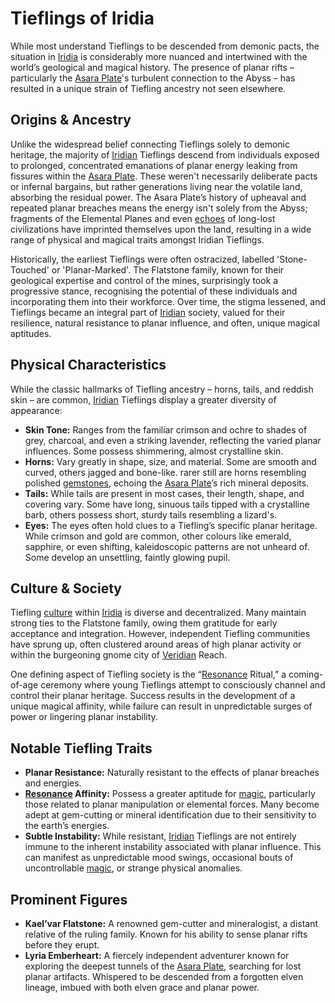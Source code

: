 # Tieflings of Iridia

While most understand Tieflings to be descended from demonic pacts, the situation in [Iridia](/geography/world/iridia.md) is considerably more nuanced and intertwined with the world’s geological and magical history. The presence of planar rifts – particularly the [Asara Plate](/geography/scale/asara-plate.md)'s turbulent connection to the Abyss – has resulted in a unique strain of Tiefling ancestry not seen elsewhere.

## Origins & Ancestry

Unlike the widespread belief connecting Tieflings solely to demonic heritage, the majority of [Iridian](/being/species/iridian.md) Tieflings descend from individuals exposed to prolonged, concentrated emanations of planar energy leaking from fissures within the [Asara Plate](/geography/scale/asara-plate.md). These weren't necessarily deliberate pacts or infernal bargains, but rather generations living near the volatile land, absorbing the residual power.  The Asara Plate’s history of upheaval and repeated planar breaches means the energy isn't solely from the Abyss; fragments of the Elemental Planes and even [echoes](/raw/20250501/soul/echoes.md) of long-lost civilizations have imprinted themselves upon the land, resulting in a wide range of physical and magical traits amongst Iridian Tieflings.

Historically, the earliest Tieflings were often ostracized, labelled 'Stone-Touched' or 'Planar-Marked'. The Flatstone family, known for their geological expertise and control of the mines, surprisingly took a progressive stance, recognising the potential of these individuals and incorporating them into their workforce. Over time, the stigma lessened, and Tieflings became an integral part of [Iridian](/being/species/iridian.md) society, valued for their resilience, natural resistance to planar influence, and often, unique magical aptitudes.

## Physical Characteristics

While the classic hallmarks of Tiefling ancestry – horns, tails, and reddish skin – are common, [Iridian](/being/species/iridian.md) Tieflings display a greater diversity of appearance:

*   **Skin Tone:** Ranges from the familiar crimson and ochre to shades of grey, charcoal, and even a striking lavender, reflecting the varied planar influences. Some possess shimmering, almost crystalline skin.
*   **Horns:** Vary greatly in shape, size, and material.  Some are smooth and curved, others jagged and bone-like. rarer still are horns resembling polished [gemstones](/raw/20250504/gem/gemstones.md), echoing the [Asara Plate](/geography/scale/asara-plate.md)’s rich mineral deposits.
*   **Tails:** While tails are present in most cases, their length, shape, and covering vary. Some have long, sinuous tails tipped with a crystalline barb, others possess short, sturdy tails resembling a lizard's.
*   **Eyes:** The eyes often hold clues to a Tiefling’s specific planar heritage. While crimson and gold are common, other colours like emerald, sapphire, or even shifting, kaleidoscopic patterns are not unheard of. Some develop an unsettling, faintly glowing pupil.

## Culture & Society

Tiefling [culture](/raw/20250501/dwarf/culture.md) within [Iridia](/geography/world/iridia.md) is diverse and decentralized. Many maintain strong ties to the Flatstone family, owing them gratitude for early acceptance and integration. However, independent Tiefling communities have sprung up, often clustered around areas of high planar activity or within the burgeoning gnome city of [Veridian](/raw/20250501/continent/veridian.md) Reach.  

One defining aspect of Tiefling society is the “[Resonance](/raw/20250501/resonance/resonance.md) Ritual,” a coming-of-age ceremony where young Tieflings attempt to consciously channel and control their planar heritage. Success results in the development of a unique magical affinity, while failure can result in unpredictable surges of power or lingering planar instability.

## Notable Tiefling Traits

*   **Planar Resistance:** Naturally resistant to the effects of planar breaches and energies.
*   **[Resonance](/raw/20250501/resonance/resonance.md) Affinity:** Possess a greater aptitude for [magic](/structure/mechanic/magic.md), particularly those related to planar manipulation or elemental forces. Many become adept at gem-cutting or mineral identification due to their sensitivity to the earth’s energies.
*   **Subtle Instability:** While resistant, [Iridian](/being/species/iridian.md) Tieflings are not entirely immune to the inherent instability associated with planar influence. This can manifest as unpredictable mood swings, occasional bouts of uncontrollable [magic](/structure/mechanic/magic.md), or strange physical anomalies.

## Prominent Figures

*   **Kael’var Flatstone:** A renowned gem-cutter and mineralogist, a distant relative of the ruling family. Known for his ability to sense planar rifts before they erupt.
*   **Lyria Emberheart:** A fiercely independent adventurer known for exploring the deepest tunnels of the [Asara Plate](/geography/scale/asara-plate.md), searching for lost planar artifacts. Whispered to be descended from a forgotten elven lineage, imbued with both elven grace and planar power.
